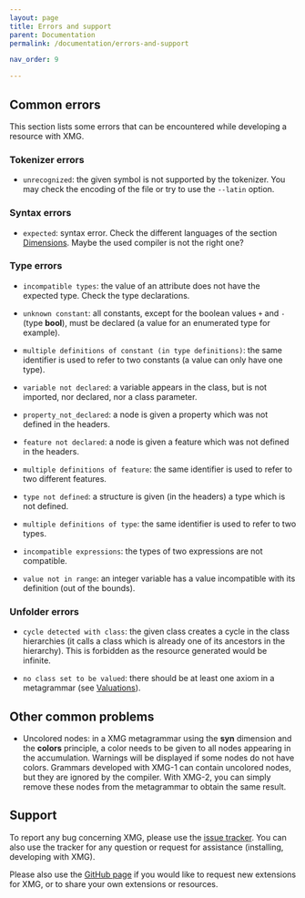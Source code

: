 ```yaml
---
layout: page
title: Errors and support
parent: Documentation
permalink: /documentation/errors-and-support

nav_order: 9

---
```


## Common errors

This section lists some errors that can be encountered while developing a resource with XMG.

### Tokenizer errors

*  `unrecognized`: the given symbol is not supported by the tokenizer. You may check the encoding of the file or try to use the `--latin` option.
### Syntax errors

*  `expected`: syntax error. Check the different languages of the section [Dimensions](http://dokufarm.phil.hhu.de/xmg/doku.php?id=start#dimensions). Maybe the used compiler is not the right one?
### Type errors

*  `incompatible types`: the value of an attribute does not have the expected type. Check the type declarations.

*  `unknown constant`: all constants, except for the boolean values `+` and `-` (type **bool**), must be declared (a value for an enumerated type for example). 

*  `multiple definitions of constant (in type definitions)`: the same identifier is used to refer to two constants (a value can only have one type).

*  `variable not declared`: a variable appears in the class, but is not imported, nor declared, nor a class parameter.

*  `property_not_declared`: a node is given a property which was not defined in the headers.

*  `feature not declared`: a node is given a feature which was not defined in the headers.

*  `multiple definitions of feature`: the same identifier is used to refer to two different features.

*  `type not defined`: a structure is given (in the headers) a type which is not defined. 

*  `multiple definitions of type`: the same identifier is used to refer to two types.

*  `incompatible expressions`: the types of two expressions are not compatible.

*  `value not in range`: an integer variable has a value incompatible with its definition (out of the bounds). 




### Unfolder errors

*  `cycle detected with class`: the given class creates a cycle in the class hierarchies (it calls a class which is already one of its ancestors in the hierarchy).  This is forbidden as the resource generated would be infinite.

*  `no class set to be valued`: there should be at least one axiom in a metagrammar (see [Valuations](http://dokufarm.phil.hhu.de/xmg/doku.php?id=start#valuations)).


## Other common problems


*  Uncolored nodes: in a XMG metagrammar using the **syn** dimension and the **colors** principle, a color needs to be given to all nodes appearing in the accumulation. Warnings will be displayed if some nodes do not have colors. Grammars developed with XMG-1 can contain uncolored nodes, but they are ignored by the compiler. With XMG-2, you can simply remove these nodes from the metagrammar to obtain the same result.

## Support

To report any bug concerning XMG, please use the [issue tracker](https///github.com/spetitjean/XMG-2/issues). You can also use the tracker for any question or request for assistance (installing, developing with XMG).

Please also use the [GitHub page](https///github.com/spetitjean/XMG-2) if you would like to request new extensions for XMG, or to share your own extensions or resources.

